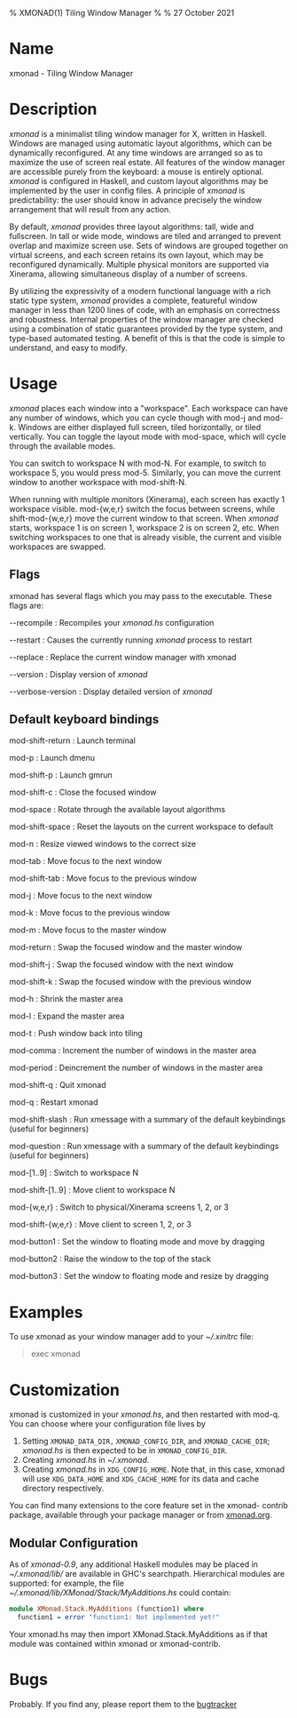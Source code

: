 % XMONAD(1) Tiling Window Manager
%
% 27 October 2021

# Name

xmonad - Tiling Window Manager

# Description

_xmonad_ is a minimalist tiling window manager for X, written in Haskell.
Windows are managed using automatic layout algorithms, which can be
dynamically reconfigured. At any time windows are arranged so as to
maximize the use of screen real estate. All features of the window manager
are accessible purely from the keyboard: a mouse is entirely optional.
_xmonad_ is configured in Haskell, and custom layout algorithms may be
implemented by the user in config files. A principle of _xmonad_ is
predictability: the user should know in advance precisely the window
arrangement that will result from any action.

By default, _xmonad_ provides three layout algorithms: tall, wide and
fullscreen. In tall or wide mode, windows are tiled and arranged to prevent
overlap and maximize screen use. Sets of windows are grouped together on
virtual screens, and each screen retains its own layout, which may be
reconfigured dynamically. Multiple physical monitors are supported via
Xinerama, allowing simultaneous display of a number of screens.

By utilizing the expressivity of a modern functional language with a rich
static type system, _xmonad_ provides a complete, featureful window manager
in less than 1200 lines of code, with an emphasis on correctness and
robustness. Internal properties of the window manager are checked using a
combination of static guarantees provided by the type system, and
type-based automated testing. A benefit of this is that the code is simple
to understand, and easy to modify.

# Usage

_xmonad_ places each window into a "workspace". Each workspace can have
any number of windows, which you can cycle though with mod-j and mod-k.
Windows are either displayed full screen, tiled horizontally, or tiled
vertically. You can toggle the layout mode with mod-space, which will cycle
through the available modes.

You can switch to workspace N with mod-N. For example, to switch to
workspace 5, you would press mod-5. Similarly, you can move the current
window to another workspace with mod-shift-N.

When running with multiple monitors (Xinerama), each screen has exactly 1
workspace visible. mod-{w,e,r} switch the focus between screens, while
shift-mod-{w,e,r} move the current window to that screen. When _xmonad_
starts, workspace 1 is on screen 1, workspace 2 is on screen 2, etc. When
switching workspaces to one that is already visible, the current and
visible workspaces are swapped.

## Flags

xmonad  has  several flags which  you may pass to the executable.
These flags are:

--recompile
:   Recompiles your _xmonad.hs_ configuration

--restart
:   Causes the currently running _xmonad_ process to restart

--replace
:   Replace the current window manager with xmonad

--version
:   Display version of _xmonad_

--verbose-version
:   Display detailed version of _xmonad_

## Default keyboard bindings

mod-shift-return
:     Launch terminal

mod-p
:     Launch dmenu

mod-shift-p
:     Launch gmrun

mod-shift-c
:     Close the focused window

mod-space
:     Rotate through the available layout algorithms

mod-shift-space
:     Reset the layouts on the current workspace to default

mod-n
:     Resize viewed windows to the correct size

mod-tab
:     Move focus to the next window

mod-shift-tab
:     Move focus to the previous window

mod-j
:     Move focus to the next window

mod-k
:     Move focus to the previous window

mod-m
:     Move focus to the master window

mod-return
:     Swap the focused window and the master window

mod-shift-j
:     Swap the focused window with the next window

mod-shift-k
:     Swap the focused window with the previous window

mod-h
:     Shrink the master area

mod-l
:     Expand the master area

mod-t
:     Push window back into tiling

mod-comma
:     Increment the number of windows in the master area

mod-period
:     Deincrement the number of windows in the master area

mod-shift-q
:     Quit xmonad

mod-q
:     Restart xmonad

mod-shift-slash
:     Run xmessage with a summary of the default keybindings (useful for beginners)

mod-question
:     Run xmessage with a summary of the default keybindings (useful for beginners)

mod-[1..9]
:     Switch to workspace N

mod-shift-[1..9]
:     Move client to workspace N

mod-{w,e,r}
:     Switch to physical/Xinerama screens 1, 2, or 3

mod-shift-{w,e,r}
:     Move client to screen 1, 2, or 3

mod-button1
:     Set the window to floating mode and move by dragging

mod-button2
:     Raise the window to the top of the stack

mod-button3
:     Set the window to floating mode and resize by dragging

# Examples

To use xmonad as your window manager add to your _~/.xinitrc_ file:

> exec xmonad

# Customization
xmonad is customized in your _xmonad.hs_, and then restarted with mod-q.
You can choose where your configuration file lives by

  1. Setting `XMONAD_DATA_DIR,` `XMONAD_CONFIG_DIR`, and
     `XMONAD_CACHE_DIR`; _xmonad.hs_ is then expected to be in
     `XMONAD_CONFIG_DIR`.
  2. Creating _xmonad.hs_ in _~/.xmonad_.
  3. Creating _xmonad.hs_ in `XDG_CONFIG_HOME`.  Note that, in this
     case, xmonad will use `XDG_DATA_HOME` and `XDG_CACHE_HOME` for its
     data and cache directory respectively.

You can find many extensions to the core feature set in the xmonad-
contrib package, available through your  package  manager  or  from
[xmonad.org].

## Modular Configuration
As of _xmonad-0.9_, any additional Haskell modules may be placed in
_~/.xmonad/lib/_ are available in GHC's searchpath. Hierarchical modules
are supported: for example, the file
_~/.xmonad/lib/XMonad/Stack/MyAdditions.hs_ could contain:

```haskell
module XMonad.Stack.MyAdditions (function1) where
  function1 = error "function1: Not implemented yet!"
```

Your xmonad.hs may then import XMonad.Stack.MyAdditions as if that
module was contained within xmonad or xmonad-contrib.

# Bugs
Probably. If you find any, please report them to the [bugtracker]

[xmonad.org]: https://xmonad.org
[bugtracker]: https://github.com/xmonad/xmonad/issues
